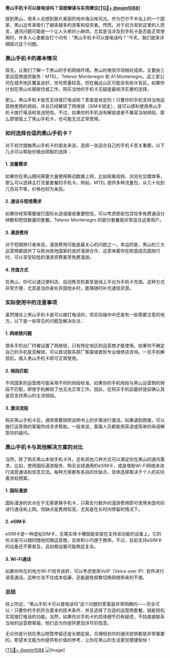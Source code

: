 **黑山手机卡可以接电话吗？深度解读与实用建议[[TG💪+ @esim1088](https://t.me/s/esim1088)]**

提到黑山，很多人会想到那片美丽的地中海沿岸风光。作为巴尔干半岛上的一个国家，黑山近年来吸引了越来越多的游客和投资者。然而，对于初次来到这里的人而言，通讯问题可能是一个让人头疼的小麻烦。尤其是当涉及到手机卡是否能正常使用时，许多人心里都会打个问号：“黑山手机卡可以接电话吗？”今天，我们就来详细探讨这个问题。

### 黑山手机卡的基本情况

首先，让我们了解一下黑山的手机网络环境。黑山的电信市场相对成熟，主要由三家运营商提供服务：MTEL、Telenor Montenegro 和 A1 Montenegro。这三家公司在城市地区覆盖良好，信号质量较高，但在偏远山区可能会有些许盲区。如果你计划在黑山长期居住或工作，购买当地的手机卡无疑是最经济实惠的选择。

那么，黑山手机卡是否支持接打电话呢？答案是肯定的！只要你的手机支持当地运营商使用的频段，并且已经解锁了网络锁（SIM卡锁定），就可以顺利使用黑山手机卡拨打电话和发送短信。不过，如果你的手机没有解锁或者不兼容当地频段，那么即使插上了黑山手机卡，也可能无法正常使用。

### 如何选择合适的黑山手机卡？

对于初次接触黑山手机卡的朋友来说，选择一张适合自己的手机卡至关重要。以下几点可以帮助你做出明智的选择：

#### 1. **流量需求**
   如果你在黑山期间需要大量使用移动数据上网，比如观看视频、浏览社交媒体等，那么可以选择主打流量套餐的手机卡。例如，MTEL 提供多种流量包，从几十兆到几百兆不等，价格也较为亲民。

#### 2. **通话与短信需求**
   如果你经常需要拨打国际长途或接收重要短信，可以考虑那些包含较多免费通话分钟数和短信数量的套餐。Telenor Montenegro 的部分套餐就非常适合这类用户。

#### 3. **漫游费用**
   对于短期旅行者来说，漫游费用可能是最关心的问题之一。幸运的是，黑山的三大运营商都提供了与欧洲其他国家的良好漫游合作，这意味着你在欧盟成员国旅行时，可以享受较低的漫游资费甚至免费漫游。

#### 4. **充值方式**
   在黑山，你可以通过便利店、自动售货机甚至是线上平台为手机卡充值。这种方式非常方便，尤其是当你身处异国他乡时，能够随时补充通信资源。

### 实际使用中的注意事项

虽然理论上黑山手机卡是可以接打电话的，但实际操作中还是有一些需要注意的地方。以下是一些常见的问题及解决办法：

#### 1. **网络锁问题**
   很多手机出厂时被设置了网络锁，只有特定地区的运营商才能使用。如果你不确定自己的手机是否解锁，可以尝试联系原厂客服或者到专业维修店咨询。一旦手机解锁后，插入黑山手机卡即可正常使用。

#### 2. **频段匹配**
   不同国家的运营商可能采用不同的频段标准。如果你的手机频段与黑山运营商的频段不匹配，即使手机解锁了也无法正常工作。因此，在购买手机前最好提前确认其是否支持黑山的主流频段。

#### 3. **激活流程**
   购买黑山手机卡后，通常需要按照说明书上的步骤进行激活。如果遇到困难，可以拨打运营商的客服热线寻求帮助。一般来说，客服人员都能用英语或简单的母语解答你的疑问。

### 黑山手机卡与其他解决方案的对比

当然，除了购买黑山本地手机卡外，还有其他几种方式可以满足你在黑山的通讯需求。比如，使用国际漫游服务、购买全球通用的eSIM卡，或是借助Wi-Fi网络来进行语音通话和信息交流。每种方案都有各自的优缺点，具体选择取决于个人的实际需求和预算。

#### 1. **国际漫游**
   国际漫游的优点在于无需更换手机卡，只需支付额外的漫游费用即可使用本国号码进行通话和上网。但缺点是费用较高，尤其是在长时间停留的情况下。

#### 2. **eSIM卡**
   eSIM卡是一种虚拟SIM卡，无需实体卡槽就能安装在支持该功能的设备上。它的优点是可以随时随地切换运营商，且体积小巧便于携带。不过，目前支持eSIM卡的设备还不算普及，且初期设置可能稍显复杂。

#### 3. **Wi-Fi通话**
   如果你所在的地方Wi-Fi信号良好，可以考虑使用VoIP（Voice over IP）软件进行语音通话。这种方法不仅成本低廉，还能避免频繁切换网络带来的不便。

### 总结

综上所述，“黑山手机卡可以接电话吗”这个问题的答案是非常明确的——完全可以！只要你的手机符合基本的技术条件，并且选择了合适的运营商套餐，就能轻松实现接打电话的功能。当然，如果你对手机卡的具体细节仍有疑虑，不妨直接联系当地的运营商客服，他们会为你提供更加详尽的信息。

无论你是计划在黑山短暂停留还是长期定居，合理规划你的通讯安排都是非常重要的。希望本文能为你提供有价值的参考，让你在黑山的生活更加便捷愉快！

[[TG💪+ @esim1088](https://t.me/s/esim1088) ![Image](https://i.postimg.cc/4NQfJmqS/Snipaste-2025-05-13-00-14-12.png)]